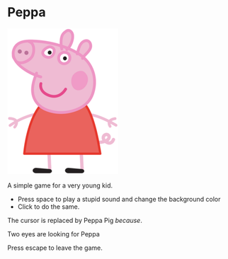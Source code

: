 # Peppa

![peppa](./images/peppa.png)

A simple game for a very young kid.

- Press space to play a stupid sound and change the background color
- Click to do the same.

The cursor is replaced by Peppa Pig _because_.

Two eyes are looking for Peppa

Press escape to leave the game.
